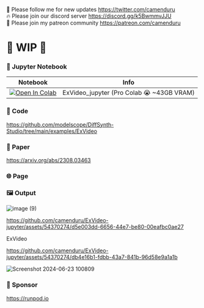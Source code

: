 🐣 Please follow me for new updates https://twitter.com/camenduru <br />
🔥 Please join our discord server https://discord.gg/k5BwmmvJJU <br />
🥳 Please join my patreon community https://patreon.com/camenduru <br />

# 🚦 WIP 🚦

### 🍊 Jupyter Notebook

| Notebook | Info
| --- | --- |
[![Open In Colab](https://colab.research.google.com/assets/colab-badge.svg)](https://colab.research.google.com/github/camenduru/ExVideo-jupyter/blob/main/ExVideo_jupyter.ipynb) | ExVideo_jupyter (Pro Colab 😭 ~43GB VRAM)

### 🧬 Code
https://github.com/modelscope/DiffSynth-Studio/tree/main/examples/ExVideo

### 📄 Paper
https://arxiv.org/abs/2308.03463

### 🌐 Page

### 🖼 Output

![image (9)](https://github.com/camenduru/ExVideo-jupyter/assets/54370274/83188d6b-09c8-4845-ae40-50201bdfefc7)

https://github.com/camenduru/ExVideo-jupyter/assets/54370274/d5e003dd-6656-44e7-be80-00eafbc0ae27

ExVideo

https://github.com/camenduru/ExVideo-jupyter/assets/54370274/db4e16b1-fdbb-43a7-841b-96d58e9a1a1b

![Screenshot 2024-06-23 100809](https://github.com/camenduru/ExVideo-jupyter/assets/54370274/6486652c-3c90-4497-9a8b-a565d59ba5f1)

### 🏢 Sponsor
https://runpod.io
